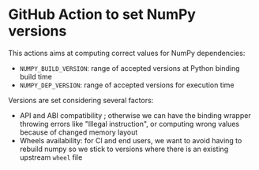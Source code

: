 GitHub Action to set NumPy versions
===================================

This actions aims at computing correct values for NumPy dependencies:
 - `NUMPY_BUILD_VERSION`: range of accepted versions at Python binding build time
 - `NUMPY_DEP_VERSION`: range of accepted versions for execution time

Versions are set considering several factors:
 - API and ABI compatibility ; otherwise we can have the binding wrapper
   throwing errors like "Illegal instruction", or computing wrong values
   because of changed memory layout
 - Wheels availability: for CI and end users, we want to avoid having to
   rebuild numpy so we stick to versions where there is an existing upstream
   `wheel` file
